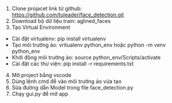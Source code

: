 1. Clone projacet link từ github: https://github.com/tuleader/face_detection.git
2. Download bộ dữ liệu train: aglined_faces
3. Tạo Virtual Environment
- Cài đặt virtualenv: pip install virtualenv
- Tạo môi trường ảo: vritualenv python_env hoặc python -m venv python_env
- Khởi động môi trường ảo: source python_env/Scripts/activate
- Cài đặt các thư viện: pip install -r requirements.txt
4. Mở project bằng vscode
5. Dùng lệnh cmd để vào môi trường ảo vừa tạo
6. Sửa đường dẫn Model trong file face_detection.py
7. Chạy gui.py để mở app
